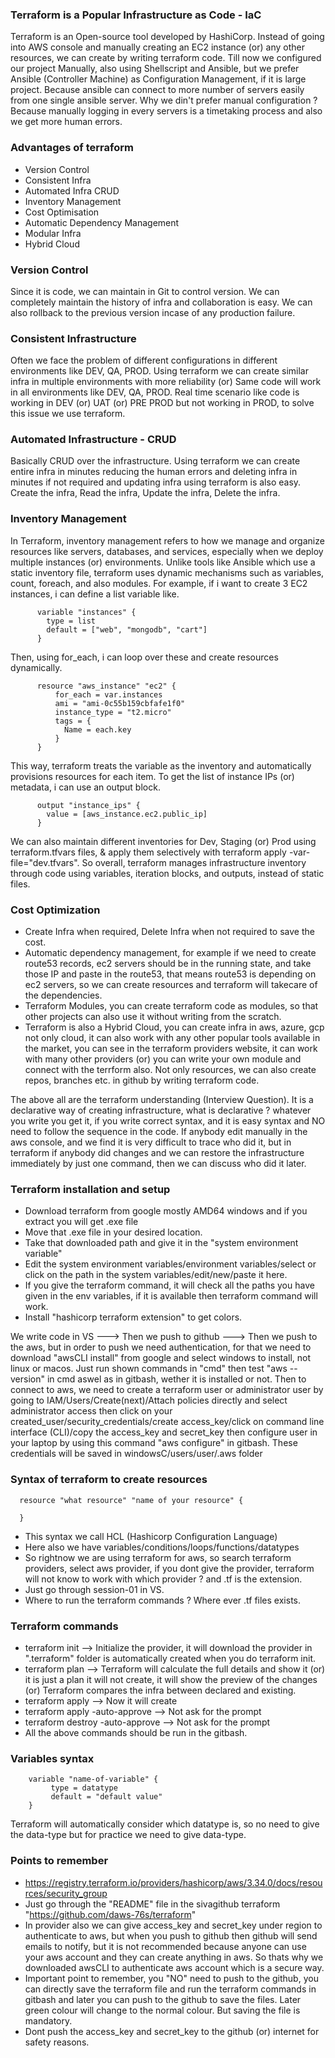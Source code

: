 ### Terraform is a Popular Infrastructure as Code - IaC
Terraform is an Open-source tool developed by HashiCorp. Instead of going into AWS console and manually creating an EC2 instance (or) any other resources, we can create by writing terraform code. Till now we configured our project Manually, also using Shellscript and Ansible, but we prefer Ansible (Controller Machine) as Configuration Management, if it is large project. Because ansible can connect to more number of servers easily from one single ansible server. Why we din't prefer manual configuration ? Because manually logging in every servers is a timetaking process and also we get more human errors.

### Advantages of terraform
- Version Control
- Consistent Infra
- Automated Infra CRUD
- Inventory Management
- Cost Optimisation
- Automatic Dependency Management
- Modular Infra
- Hybrid Cloud

### Version Control
Since it is code, we can maintain in Git to control version. We can completely maintain the history of infra and collaboration is easy. We can also rollback to the previous version incase of any production failure.

### Consistent Infrastructure
Often we face the problem of different configurations in different environments like DEV, QA, PROD. Using terraform we can create similar infra in multiple environments with more reliability (or) Same code will work in all environments like DEV, QA, PROD. Real time scenario like code is working in DEV (or) UAT (or) PRE PROD but not working in PROD, to solve this issue we use terraform.

### Automated Infrastructure - CRUD
Basically CRUD over the infrastructure. Using terraform we can create entire infra in minutes reducing the human errors and deleting infra in minutes if not required and updating infra using terraform is also easy. Create the infra, Read the infra, Update the infra, Delete the infra.

### Inventory Management
In Terraform, inventory management refers to how we manage and organize resources like servers, databases, and services, especially when we deploy multiple instances (or) environments. Unlike tools like Ansible which use a static inventory file, terraform uses dynamic mechanisms such as variables, count, foreach, and also modules. For example, if i want to create 3 EC2 instances, i can define a list variable like.

          variable "instances" {
            type = list
            default = ["web", "mongodb", "cart"]
          }
          
Then, using for_each, i can loop over these and create resources dynamically.

          resource "aws_instance" "ec2" {
              for_each = var.instances
              ami = "ami-0c55b159cbfafe1f0"
              instance_type = "t2.micro"
              tags = {
                Name = each.key
              }
          }
          
This way, terraform treats the variable as the inventory and automatically provisions resources for each item. To get the list of instance IPs (or) metadata, i can use an output block.

          output "instance_ips" {
            value = [aws_instance.ec2.public_ip]
          }
          
We can also maintain different inventories for Dev, Staging (or) Prod using terraform.tfvars files, & apply them selectively with terraform apply -var-file="dev.tfvars". So overall, terraform manages infrastructure inventory through code using variables, iteration blocks, and outputs, instead of static files.

### Cost Optimization
- Create Infra when required, Delete Infra when not required to save the cost.
- Automatic dependency management, for example if we need to create route53 records, ec2 servers should be in   the running state, and take those IP and paste in the route53, that means route53 is depending on ec2
  servers, so we can create resources and terraform will takecare of the dependencies.
- Terraform Modules, you can create terraform code as modules, so that other projects can also use it without
  writing from the scratch.
- Terraform is also a Hybrid Cloud, you can create infra in aws, azure, gcp not only cloud, it can also
  work with any other popular tools available in the market, you can see in the terraform providers website,
  it can work with many other providers (or) you can write your own module and connect with the terrform
  also. Not only resources, we can also create repos, branches etc. in github by writing terraform code.

The above all are the terraform understanding (Interview Question). It is a declarative way of creating infrastructure, what is declarative ? whatever you write you get it, if you write correct syntax, and it is easy syntax and NO need to follow the sequence in the code. If anybody edit manually in the aws console, and we find it is very difficult to trace who did it, but in terraform if anybody did changes and we can restore the infrastructure immediately by just one command, then we can discuss who did it later.

### Terraform installation and setup
- Download terraform from google mostly AMD64 windows and if you extract you will get .exe file
- Move that .exe file in your desired location.
- Take that downloaded path and give it in the "system environment variable"
- Edit the system environment variables/environment variables/select or click on the path in the system
  variables/edit/new/paste it here.
- If you give the terraform command, it will check all the paths you have given in the env variables, if it
  is available then terraform command will work.
- Install "hashicorp terraform extension" to get colors.

We write code in VS ---> Then we push to github ---> Then we push to the aws, but in order to push we need authentication, for that we need to download "awsCLI install" from google and select windows to install, not linux or macos. Just run shown commands in "cmd" then test "aws --version" in cmd aswel as in gitbash, wether it is installed or not. Then to connect to aws, we need to create a terraform user or administrator user by going to IAM/Users/Create(next)/Attach policies directly and select administrator access then click on your created_user/security_credentials/create access_key/click on command line interface (CLI)/copy the access_key and secret_key then configure user in your laptop by using this command "aws configure" in gitbash. These credentials will be saved in windowsC/users/user/.aws folder

### Syntax of terraform to create resources

      resource "what resource" "name of your resource" {
      
      }

- This syntax we call HCL (Hashicorp Configuration Language) 
- Here also we have variables/conditions/loops/functions/datatypes
- So rightnow we are using terraform for aws, so search terraform providers, select aws provider, if you
  dont give the provider, terraform will not know to work with which provider ? and .tf is the extension.
- Just go through session-01 in VS.
- Where to run the terraform commands ? Where ever .tf files exists.

### Terraform commands
- terraform init --> Initialize the provider, it will download the provider in ".terraform" folder is
  automatically created when you do terraform init.
- terraform plan --> Terraform will calculate the full details and show it (or) it is just a plan it will not
  create, it will show the preview of the changes (or) Terraform compares the infra between declared and
  existing.
- terraform apply --> Now it will create
- terraform apply -auto-approve --> Not ask for the prompt
- terraform destroy -auto-approve --> Not ask for the prompt
- All the above commands should be run in the gitbash.

### Variables syntax

        variable "name-of-variable" {
             type = datatype
             default = "default value"
        }

Terraform will automatically consider which datatype is, so no need to give the data-type but for practice we need to give data-type.

### Points to remember
- https://registry.terraform.io/providers/hashicorp/aws/3.34.0/docs/resources/security_group
- Just go through the "README" file in the sivagithub terraform "https://github.com/daws-76s/terraform"
- In provider also we can give access_key and secret_key under region to authenticate to aws, but when you
  push to github then github will send emails to notify, but it is not recommended because anyone can use
  your aws account and they can create anything in aws. So thats why we downloaded awsCLI to authenticate
  aws account which is a secure way.
- Important point to remember, you "NO" need to push to the github, you can directly save the terraform file
  and run the terraform commands in gitbash and later you can push to the github to save the files. Later
  green colour will change to the normal colour. But saving the file is mandatory.
- Dont push the access_key and secret_key to the github (or) internet for safety reasons.
